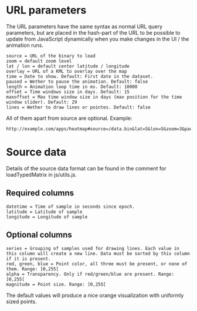 # URL parameters

The URL parameters have the same syntax as normal URL query parameters, but are placed in the hash-part of the URL to be possible to update from JavaScript dynamically when you make changes in the UI / the animation runs.

    source = URL of the binary to load
    zoom = default zoom level
    lat / lon = default center latitude / longitude
    overlay = URL of a KML to overlay over the map
    time = Date to show. Default: First date in the dataset.
    paused = Wether to pause the animation. Default: false
    length = Animation loop time in ms. Default: 10000
    offset = Time windows size in days. Default: 15
    maxoffset = Max time window size in days (max position for the time window slider). Default: 29
    lines = Wether to draw lines or pointes. Default: false

All of them apart from source are optional. Example:

    http://example.com/apps/heatmap#source=/data.bin&lat=5&lon=5&zoom=3&paused=true


# Source data
Details of the source data format can be found in the comment for
loadTypedMatrix in js/utils.js.

## Required columns

    datetime = Time of sample in seconds since epoch.
    latitude = Latitude of sample
    longitude = Longitude of sample

## Optional columns

    series = Grouping of samples used for drawing lines. Each value in this column will create a new line. Data must be sorted by this column if it is present.
    red, green, blue = Point color, all three must be present, or none of them. Range: ]0,255[
    alpha = Transparency. Only if red/green/blue are present. Range: ]0,255[
    magnitude = Point size. Range: ]0,255[

The default values will produce a nice orange visualization with
uniformly sized points.

